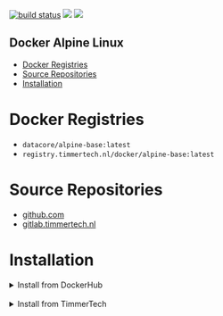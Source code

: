 [![build status](https://gitlab.timmertech.nl/docker/alpine-base/badges/master/pipeline.svg)](https://gitlab.timmertech.nl/docker/alpine-base/commits/master)
[![](https://images.microbadger.com/badges/image/datacore/alpine-base.svg)](https://microbadger.com/images/datacore/alpine-base)
[![](https://images.microbadger.com/badges/license/datacore/alpine-base.svg)](https://microbadger.com/images/datacore/alpine-base)

## Docker Alpine Linux

- [Docker Registries](#docker-registries)
- [Source Repositories](#source-repositories)
- [Installation](#installation)

# Docker Registries

 - ```datacore/alpine-base:latest```
 - ```registry.timmertech.nl/docker/alpine-base:latest```

# Source Repositories

- [github.com](https://github.com/GJRTimmer/docker-alpine-base)
- [gitlab.timmertech.nl](https://gitlab.timmertech.nl/docker/alpine-base)

# Installation

<details>
<summary>Install from DockerHub</summary>
<p>

Download:
```bash
docker pull datacore/alpine-base:latest
```

Build:
```bash
docker build -t datacore/alpine-base https://github.com/GJRTimmer/docker-alpine-base
```
</p>
</details>

<br/>

<details>
<summary>Install from TimmerTech</summary>
<p>

Download:
```bash
docker pull registry.timmertech.nl/docker/alpine-base:latest
```

Build:
```bash
docker build -t datacore/alpine-base https://gitlab.timmertech.nl/docker/alpine-base
```
</p>
</details>
